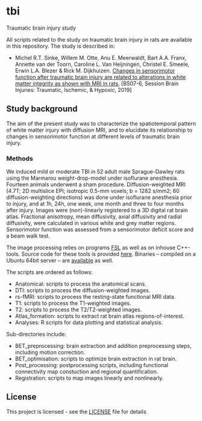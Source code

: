 # tbi
Traumatic brain injury study

All scripts related to the study on traumatic brain injury in rats are available in this repository.
The study is described in:

* Michel R.T. Sinke, Willem M. Otte, Anu E. Meerwaldt, Bart A.A. Franx, Annette van der Toorn, Caroline L. Van Heijningen, Christel E. Smeele, Erwin L.A. Blezer & Rick M. Dijkhuizen. [Changes in sensorimotor function after traumatic brain injury are related to alterations in white matter integrity as shown with MRI in rats](https://journals.sagepub.com/doi/full/10.1177/0271678X19850985), [BS07-6,
Session Brain Injuries: Traumatic, Ischemic, & Hypoxic, 2019]

## Study background

The aim of the present study was to characterize the spatiotemporal pattern of white matter injury with diffusion MRI, and to
elucidate its relationship to changes in sensorimotor function at different levels of traumatic brain injury.

### Methods

We induced mild or moderate TBI in 52 adult male Sprague-Dawley rats using the Marmarou weight-drop-model under isoflurane anesthesia. Fourteen animals underwent a sham procedure.
Diffusion-weighted MRI (4.7T; 2D multislice EPI; isotropic 0.5-mm voxels; b = 1282 s/mm2; 60 diffusion-weighting directions) was done under isoflurane anesthesia prior to injury, and at 1h, 24h, one week, one month and three to four months after injury. 
Images were (non)-linearly registered to a 3D digital rat brain atlas.
Fractional anisotropy, mean diffusivity, axial diffusivity and radial diffusivity, were calculated in various white and grey matter regions. Sensorimotor function was assessed from a sensorimotor deficit score and a beam walk test.

The image processing relies on programs [FSL](https://fsl.fmrib.ox.ac.uk/fsl/fslwiki) as well as on inhouse C++-tools.
Source code for these tools is provided [here](https://github.com/wmotte/toolkid/).
Binaries – compiled on a Ubuntu 64bit server – are [available](bin/) as well.

The scripts are ordered as follows:
* Anatomical: scripts to process the anatomical scans.
* DTI: scripts to process the diffusion-weighted images.
* rs-fMRI: scripts to process the resting-state functional MRI data.
* T1: scripts to process the T1-weighted images.
* T2: scripts to process the T2/T2-weighted images.
* Atlas_formation: scripts to extract rat brain atlas regions-of-interest.
* Analyses: R scripts for data plotting and statistical analysis.

Sub-directories include:
* BET_preprocessing: brain extraction and addition preprocessing steps, including motion correction.
* BET_optimisation: scripts to optimize brain extraction in rat brain.
* Post_processing: postprocessing scripts, including functional connectivity map constuction and regional quantification.
* Registration: scripts to map images linearly and nonlinearly.

## License

This project is licensed - see the [LICENSE](LICENSE) file for details

